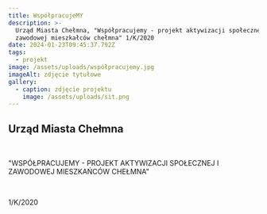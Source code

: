 ```yaml
---
title: WspółpracujeMY
description: >-
  Urząd Miasta Chełmna, "Współpracujemy - projekt aktywizacji społecznej i
  zawodowej mieszkałców chełmna" 1/K/2020
date: 2024-01-23T09:45:37.792Z
tags:
  - projekt
image: /assets/uploads/współpracujemy.jpg
imageAlt: zdjęcie tytułowe
gallery:
  - caption: zdjęcie projektu
    image: /assets/uploads/sit.png
---
```

## Urząd Miasta Chełmna

<br>

"WSPÓŁPRACUJEMY - PROJEKT AKTYWIZACJI SPOŁECZNEJ I ZAWODOWEJ MIESZKAŃCÓW CHEŁMNA"

<br>

1/K/2020
